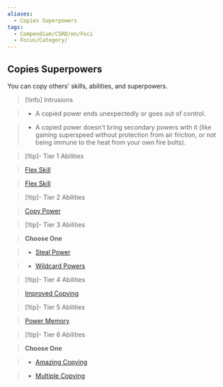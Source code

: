 ```yaml
---
aliases:
  - Copies Superpowers
tags:
  - Compendium/CSRD/en/Foci
  - Focus/Category/
---
```

  
    
## Copies Superpowers    
You can copy others' skills, abilities, and superpowers.    
  
>[!info] Intrusions    
>- A copied power ends unexpectedly or goes out of control.    
>- A copied power doesn't bring secondary powers with it (like gaining superspeed without protection from air friction, or not being immune to the heat from your own fire bolts).    
  
  
>[!tip]- Tier 1 Abilities    
> [Flex Skill](Flex-Skill.md)    
> [Flex Skill](Flex-Skill.md)    
  
  
>[!tip]- Tier 2 Abilities    
> [Copy Power](Copy-Power.md)    
  
  
>[!tip]- Tier 3 Abilities    
> **Choose One**    
>- [Steal Power](Steal-Power.md)    
>- [Wildcard Powers](Wildcard-Powers.md)    
  
  
>[!tip]- Tier 4 Abilities    
> [Improved Copying](Improved-Copying.md)    
  
  
>[!tip]- Tier 5 Abilities    
> [Power Memory](Power-Memory.md)    
  
  
>[!tip]- Tier 6 Abilities    
> **Choose One**    
>- [Amazing Copying](Amazing-Copying.md)    
>- [Multiple Copying](Multiple-Copying.md)